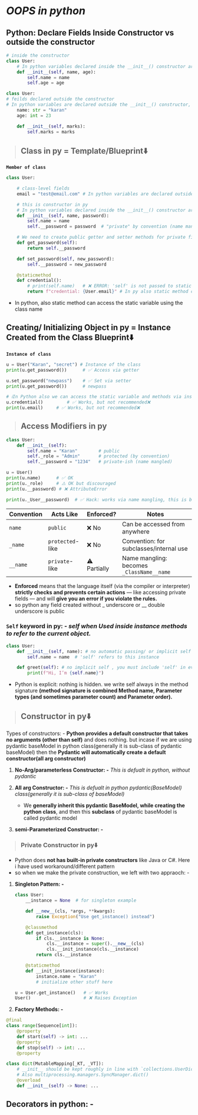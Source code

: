 # **_OOPS in python_**

## **Python: Declare Fields Inside Constructor vs outside the constructor**

```py
# inside the constructor
class User:
    # In python variables declared inside the __init__() constructor are the instance variable, unique memory to each object.⬇️
    def __init__(self, name, age):
        self.name = name  
        self.age = age
```

```py
class User:
# feilds declared outside the constructor
# In python variables are declared outside the __init__() constructor, are class-level fields but these are shared by all instances of the class. (same memory for all the instances)
    name: str = "karan"
    age: int = 23

    def __init__(self, marks):
        self.marks = marks
```

> ## **Class in py = Template/Blueprint⬇️**

**`Member of class`**

```python
class User:

    # class-level fields
    email = "test@email.com" # In python variables are declared outside the __init__() constructor, are class-level fields but these are shared by all instances of the class. (same memory for all the instances)

    # this is constructor in py
    # In python variables declared inside the __init__() constructor are the instance variable, unique memory to each object.⬇️
    def __init__(self, name, password):
        self.name = name
        self.__password = password  # "private" by convention (name mangling)

    # We need to create public getter and setter methods for private fields (variables) in order to access and modify their values from outside the class(using instance)
    def get_password(self):
        return self.__password

    def set_password(self, new_password):
        self.__password = new_password

    @staticmethod
    def credential():
        # print(self.name)   # ❌ ERROR: 'self' is not passed to static method
        return f"credential: {User.email}" # In py also static method can access the static variable using the class name
```

- In python, also static method can access the static variable using the class name

## **Creating/ Initializing Object in py = Instance Created from the Class Blueprint⬇️**

**`Instance of class`**

```python
u = User("Karan", "secret") # Instance of the class
print(u.get_password())      # ✅ Access via getter

u.set_password("newpass")    # ✅ Set via setter
print(u.get_password())      # newpass

# ℹ️In Python also we can access the static variable and methods via instace(but not recommended) , always call static members via the class name.⬇️
u.credential()         # ✅ Works, but not recommended❌
print(u.email)     # ✅ Works, but not recommended❌

```

> ## **Access Modifiers in py**

```python
class User:
    def __init__(self):
        self.name = "Karan"        # public
        self._role = "Admin"       # protected (by convention)
        self.__password = "1234"   # private-ish (name mangled)

u = User()
print(u.name)      # ✅ OK
print(u._role)     # ⚠️ OK but discouraged
print(u.__password) # ❌ AttributeError

print(u._User__password)  # ✅ Hack: works via name mangling, this is because python does not enforces the strict checking like java and c#

```

| Convention | Acts Like        | Enforced?    | Notes                                     |
| ---------- | ---------------- | ------------ | ----------------------------------------- |
| `name`     | `public`         | ❌ No        | Can be accessed from anywhere             |
| `_name`    | `protected`-like | ❌ No        | Convention: for subclasses/internal use   |
| `__name`   | `private`-like   | ⚠️ Partially | Name mangling: becomes `_ClassName__name` |

- **Enforced** means that the language itself (via the compiler or interpreter) **strictly checks and prevents certain actions** — like accessing private fields — and will **give you an error if you violate the rules.**
- so python any field created without \_ underscore or \_\_ double underscore is public

### **`Self`** keyword in py: - _self when Used inside instance methods to refer to the current object._

```python
class User:
    def __init__(self, name): # no automatic passing/ or implicit self , you must include 'self' in every method argument/ parameter
        self.name = name  # 'self' refers to this instance

    def greet(self): # no implicit self , you must include 'self' in every method argument/ parameter
        print(f"Hi, I’m {self.name}")
```

- Python is explicit: nothing is hidden. we write self always in the method signature **(method signature is combined Method name, Parameter types (and sometimes parameter count) and Parameter order).**

> ## **Constructor in py⬇️**

Types of constructors: - **Python provides a default constructor that takes no arguments (other than self)** and does nothing. but incase if we are using pydantic baseModel in python class(generally it is sub-class of pydantic baseModel) then the **Pydantic will automatically create a default constructor(all arg constructor)**

1. **No-Arg/parameterless Constructor: -** _This is defualt in python, without pydantic_

2. **All arg Constructor: -** _This is defualt in python pydantic(BaseModel) class(generally it is sub-class of baseModel)_

   - We **generally inherit this pydantic BaseModel, while creating the python class**, and then this **subclass** of pydantic baseModel is called pydantic model

3. **semi-Parameterized Constructor: -**

> ### Private Constructor in py⬇️

- Python does **not has built-in private constructors** like Java or C#. Here i have used workaround/different pattern
- so when we make the private construction, we left with two appraoch: -

1. **Singleton Pattern: -**

   ```python
   class User:
       __instance = None  # for singleton example

       def __new__(cls, *args, **kwargs):
           raise Exception("Use get_instance() instead")

       @classmethod
       def get_instance(cls):
           if cls.__instance is None:
               cls.__instance = super().__new__(cls)
               cls.__init_instance(cls.__instance)
           return cls.__instance

       @staticmethod
       def __init_instance(instance):
           instance.name = "Karan"
           # initialize other stuff here
   ```

   ```python
   u = User.get_instance()   # ✅ Works
   User()                    # ❌ Raises Exception
   ```

2. **Factory Methods: -**

```py
@final
class range(Sequence[int]):
    @property
    def start(self) -> int: ...
    @property
    def stop(self) -> int: ...
    @property

class dict(MutableMapping[_KT, _VT]):
    # __init__ should be kept roughly in line with `collections.UserDict.__init__`, which has similar semantics
    # Also multiprocessing.managers.SyncManager.dict()
    @overload
    def __init__(self) -> None: ...
```

## **Decorators in python: -**
